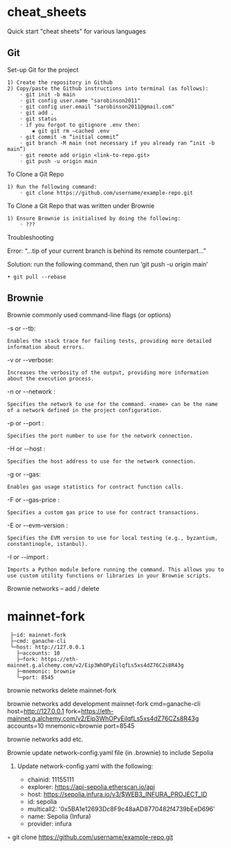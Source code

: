 # cheat_sheets
Quick start "cheat sheets" for various languages

## Git

Set-up Git for the project

    1) Create the repository in Github
    2) Copy/paste the Github instructions into terminal (as follows):
        ◦ git init -b main
        ◦ git config user.name "sarobinson2011"
        ◦ git config user.email "sarobinson2011@gmail.com"
        ◦ git add .
        ◦ git status
        ◦ if you forgot to gitignore .env then:
            ▪ git git rm –cached .env
        ◦ git commit -m “initial commit”
        ◦ git branch -M main (not necessary if you already ran “init -b main”)
        ◦ git remote add origin <link-to-repo.git>
        ◦ git push -u origin main

To Clone a Git Repo

    1) Run the following command:
        ◦ git clone https://github.com/username/example-repo.git

To Clone a Git Repo that was written under Brownie

    1) Ensure Brownie is initialised by doing the following:
        ◦ ???

Troubleshooting

Error: “...tip of your current branch is behind its remote counterpart…”

Solution: run the following command, then run ‘git push -u origin main’ 

    • git pull --rebase

## Brownie

Brownie commonly used command-line flags (or options) 

-s or --tb: 

	Enables the stack trace for failing tests, providing more detailed information about errors.
    
-v or --verbose: 

	Increases the verbosity of the output, providing more information about the execution process.
    
-n or --network <name>: 

	Specifies the network to use for the command. <name> can be the name of a network defined in the project configuration.



-p or --port <port>: 

	Specifies the port number to use for the network connection.

-H or --host <host>: 

	Specifies the host address to use for the network connection.

-g or --gas: 

	Enables gas usage statistics for contract function calls.

-F or --gas-price <price>: 

	Specifies a custom gas price to use for contract transactions.

-E or --evm-version <version>: 

	Specifies the EVM version to use for local testing (e.g., byzantium, constantinople, istanbul).
    
-I or --import <module>: 

	Imports a Python module before running the command. This allows you to use custom utility functions or libraries in your Brownie scripts.




Brownie networks – add / delete


# mainnet-fork
     ├─id: mainnet-fork
     ├─cmd: ganache-cli
     └─host: http://127.0.0.1
       ├─accounts: 10
       ├─fork: https://eth-mainnet.g.alchemy.com/v2/Eip3WhOPyEilqfLs5xs4dZ76CZs8R43g
       ├─mnemonic: brownie
       └─port: 8545

brownie networks delete mainnet-fork

brownie networks add development mainnet-fork cmd=ganache-cli host=http://127.0.0.1 fork=https://eth-mainnet.g.alchemy.com/v2/Eip3WhOPyEilqfLs5xs4dZ76CZs8R43g accounts=10 mnemonic=brownie port=8545

brownie networks add <development OR mainnet> <id> <cmd> <host> etc.


Brownie update network-config.yaml file (in .brownie) to include Sepolia

1) Update network-config.yaml with the following:
   
	- chainid: 11155111
	- explorer: https://api-sepolia.etherscan.io/api
	- host: https://sepolia.infura.io/v3/$WEB3_INFURA_PROJECT_ID
	- id: sepolia
	- multicall2: '0x5BA1e12693Dc8F9c48aAD8770482f4739bEeD696'
	- name: Sepolia (Infura)
	- provider: infura


 ◦ git clone https://github.com/username/example-repo.git


